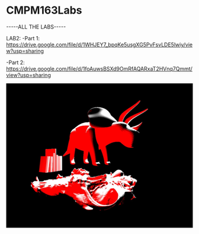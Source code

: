 # CMPM163Labs
-----ALL THE LABS-----

LAB2:
-Part 1: 
https://drive.google.com/file/d/1WHJEY7_bpqKe5usgXG5PvFsvLDE5lwiy/view?usp=sharing

-Part 2:
https://drive.google.com/file/d/1foAuwsBSXd9OmRfAQARxaT2HVnq7Qmmt/view?usp=sharing

![](lab2/lab2part2.jpg)
